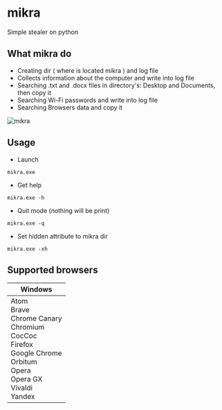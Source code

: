 __mikra__
===
Simple stealer on python

What mikra do 
----
* Creating dir ( where is located mikra ) and log file
* Сollects information about the computer and write into log file
* Searching .txt and .docx files in directory's: Desktop and Documents, then copy it
* Searching Wi-Fi passwords and write into log file
* Searching Browsers data and copy it

![mikra](https://user-images.githubusercontent.com/78678868/109455180-dfd66a00-7a77-11eb-99fd-2ee8d3d19bbf.png "mikra")

Usage
----
* Launch
```
mikra.exe
```
* Get help
```
mikra.exe -h
```
* Quit mode (nothing will be print)
```
mikra.exe -q
```
* Set hidden attribute to mikra dir
```
mikra.exe -xh
```

Supported browsers
----

| Windows |
|---------|
| Atom<br> Brave<br> Chrome Canary<br> Chromium<br> CocCoc<br> Firefox<br> Google Chrome<br> Orbitum<br> Opera<br> Opera GX<br> Vivaldi<br> Yandex |
